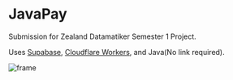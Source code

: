 # JavaPay
Submission for Zealand Datamatiker Semester 1 Project.

Uses [Supabase](https://supabase.com/), [Cloudflare Workers](https://workers.cloudflare.com/), and Java(No link required).

![frame](https://user-images.githubusercontent.com/37487746/208867879-35f01a67-ad5b-4e3b-9b4b-862d4652abb8.png)

